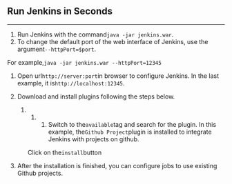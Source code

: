 ## Run Jenkins in Seconds

---

1. Run Jenkins with the command`java -jar jenkins.war`.
2. To change the default port of the web interface of Jenkins, use the argument`--httpPort=$port`.  

For example,`java -jar jenkins.war --httpPort=12345`

1. Open url`http://server:port`in browser to configure Jenkins. In the last example, it is`http://localhost:12345`.

2. Download and install plugins following the steps below.

   1. 1. 1. Switch to the`available`tag and search for the plugin. In this example, the`Github Project`plugin is installed to integrate Jenkins with projects on github.

      Click on the`install`button

3. After the installation is finished, you can configure jobs to use existing Github projects.



